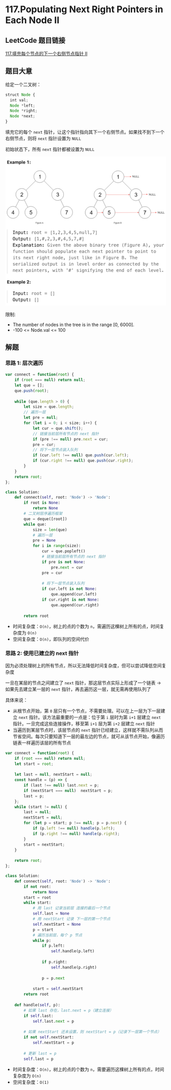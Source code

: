 # 117.Populating Next Right Pointers in Each Node II

## LeetCode 题目链接

[117.填充每个节点的下一个右侧节点指针 II](https://leetcode.cn/problems/populating-next-right-pointers-in-each-node-ii/)

## 题目大意

给定一个二叉树：

```js
struct Node {
  int val;
  Node *left;
  Node *right;
  Node *next;
}
```

填充它的每个 `next` 指针，让这个指针指向其下一个右侧节点。如果找不到下一个右侧节点，则将 `next` 指针设置为 `NULL` 

初始状态下，所有 `next` 指针都被设置为 `NULL` 

![alt text](images/example117.png)

限制:
- The number of nodes in the tree is in the range [0, 6000].
- -100 <= Node.val <= 100

## 解题

### 思路 1: 层次遍历

```js
var connect = function(root) {
    if (root === null) return null;
    let que = [];
    que.push(root);

    while (que.length > 0) {
        let size = que.length;
        // 遍历一层
        let pre = null;
        for (let i = 0; i < size; i++) {
            let cur = que.shift();
            // 链接当前层所有节点的 next 指针
            if (pre !== null) pre.next = cur;
            pre = cur;
            // 将下一层节点装入队列
            if (cur.left !== null) que.push(cur.left);
            if (cur.right !== null) que.push(cur.right);
        }
    }
    return root;
};
```
```python
class Solution:
    def connect(self, root: 'Node') -> 'Node':
        if root is None:
            return None
        # 二叉树层序遍历框架
        que = deque([root])
        while que:
            size = len(que)
            # 遍历一层
            pre = None
            for i in range(size):
                cur = que.popleft()
                # 链接当前层所有节点的 next 指针
                if pre is not None:
                    pre.next = cur
                pre = cur

                # 将下一层节点装入队列
                if cur.left is not None:
                    que.append(cur.left)
                if cur.right is not None:
                    que.append(cur.right)
                    
        return root
```

- 时间复杂度：`O(n)`，树上的点的个数为 `n`，需遍历这棵树上所有的点，时间复杂度为 `O(n)`
- 空间复杂度：`O(n)`，即队列的空间代价

### 思路 2: 使用已建立的 next 指针

因为必须处理树上的所有节点，所以无法降低时间复杂度，但可以尝试降低空间复杂度

一旦在某层的节点之间建立了 `next` 指针，那这层节点实际上形成了一个链表 -> 如果先去建立某一层的 `next` 指针，再去遍历这一层，就无需再使用队列了

具体来说：
- 从根节点开始，第 `0` 层只有一个节点，不需要处理。可以在上一层为下一层建立 `next` 指针。该方法最重要的一点是：位于第 `i` 层时为第 `i+1` 层建立 `next` 指针。一旦完成这些连接操作，移至第 `i+1` 层为第 `i+2` 层建立 `next` 指针
- 当遍历到某层节点时，该层节点的 `next` 指针已经建立，这样就不需队列从而节省空间。每次只要知道下一层的最左边的节点，就可从该节点开始，像遍历链表一样遍历该层的所有节点

```js
var connect = function(root) {
    if (root === null) return null;
    let start = root;

    let last = null, nextStart = null;
    const handle = (p) => {
        if (last !== null) last.next = p;
        if (nextStart === null)  nextStart = p;
        last = p;
    };
    while (start != null) {
        last = null;
        nextStart = null;
        for (let p = start; p !== null; p = p.next) {
            if (p.left !== null) handle(p.left);
            if (p.right !== null) handle(p.right);
        }
        start = nextStart;
    }

    return root;
};
```
```python
class Solution:
    def connect(self, root: 'Node') -> 'Node':
        if not root:
            return None
        start = root
        while start:
            # 用 last 记录当前层 连接的最后一个节点
            self.last = None
            # 用 nextStart 记录 下一层的第一个节点
            self.nextStart = None
            p = start
            # 遍历当前层，每个 p 节点
            while p:
                if p.left:
                    self.handle(p.left)

                if p.right:
                    self.handle(p.right)

                p = p.next
                
            start = self.nextStart
        return root
    
    def handle(self, p):
        # 如果 last 存在，last.next = p（建立连接）
        if self.last:
            self.last.next = p

        # 如果 nextStart 还未设置，则 nextStart = p（记录下一层第一个节点）
        if not self.nextStart:
            self.nextStart = p

        # 更新 last = p
        self.last = p
```

- 时间复杂度：`O(n)`，树上的点的个数为 `n`，需要遍历这棵树上所有的点，时间复杂度为 `O(n)`
- 空间复杂度：`O(1)`


